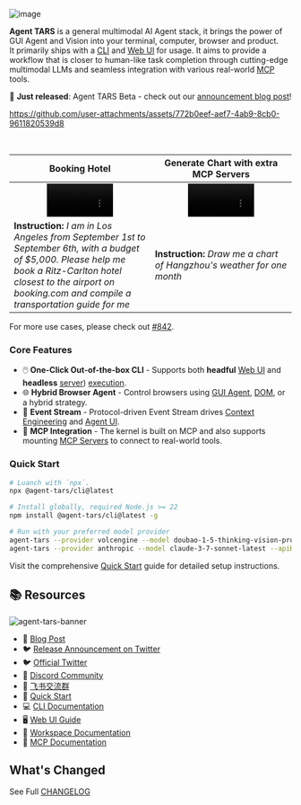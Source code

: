 ![image](https://github.com/user-attachments/assets/4f75a67e-624b-4e0f-a986-927d7fbbc73d)

<b>Agent TARS</b> is a general multimodal AI Agent stack, it brings the power of GUI Agent and Vision into your terminal, computer, browser and product. <br>
It primarily ships with a <a href="https://agent-tars.com/guide/basic/cli.html" target="_blank">CLI</a> and <a href="https://agent-tars.com/guide/basic/web-ui.html" target="_blank">Web UI</a> for usage. It aims to provide a workflow that is closer to human-like task completion through cutting-edge multimodal LLMs and seamless integration with various real-world <a href="https://agent-tars.com/guide/basic/mcp.html" target="_blank">MCP</a> tools.

📣 **Just released**: Agent TARS Beta - check out our [announcement blog post](https://agent-tars.com/beta)!

https://github.com/user-attachments/assets/772b0eef-aef7-4ab9-8cb0-9611820539d8

<br>

<table>
  <thead>
    <tr>
      <th width="50%" align="center">Booking Hotel</th>
      <th width="50%" align="center">Generate Chart with extra MCP Servers</th>
    </tr>
  </thead>
  <tbody>
    <tr>
      <td align="center">
        <video src="https://github.com/user-attachments/assets/c9489936-afdc-4d12-adda-d4b90d2a869d" width="50%"></video>
      </td>
      <td align="center">
        <video src="https://github.com/user-attachments/assets/a9fd72d0-01bb-4233-aa27-ca95194bbce9" width="50%"></video>
      </td>
    </tr>
    <tr>
      <td align="left">
        <b>Instruction:</b> <i>I am in Los Angeles from September 1st to September 6th, with a budget of $5,000. Please help me book a Ritz-Carlton hotel closest to the airport on booking.com and compile a transportation guide for me</i>
      </td>
      <td align="left">
        <b>Instruction:</b> <i>Draw me a chart of Hangzhou's weather for one month</i>
      </td>
    </tr>
  </tbody>
</table>

For more use cases, please check out [#842](https://github.com/bytedance/UI-TARS-desktop/issues/842).

### Core Features

- 🖱️ **One-Click Out-of-the-box CLI** - Supports both **headful** [Web UI](https://agent-tars.com/guide/basic/web-ui.html) and **headless** [server](https://agent-tars.com/guide/advanced/server.html)) [execution](https://agent-tars.com/guide/basic/cli.html).
- 🌐 **Hybrid Browser Agent** - Control browsers using [GUI Agent](https://agent-tars.com/guide/basic/browser.html#visual-grounding), [DOM](https://agent-tars.com/guide/basic/browser.html#dom), or a hybrid strategy.
- 🔄 **Event Stream** - Protocol-driven Event Stream drives [Context Engineering](https://agent-tars.com/beta#context-engineering) and [Agent UI](https://agent-tars.com/blog/2025-06-25-introducing-agent-tars-beta.html#easy-to-build-applications).
- 🧰 **MCP Integration** - The kernel is built on MCP and also supports mounting [MCP Servers](https://agent-tars.com/guide/basic/mcp.html) to connect to real-world tools.

### Quick Start

```bash
# Luanch with `npx`.
npx @agent-tars/cli@latest

# Install globally, required Node.js >= 22
npm install @agent-tars/cli@latest -g

# Run with your preferred model provider
agent-tars --provider volcengine --model doubao-1-5-thinking-vision-pro-250428 --apiKey your-api-key
agent-tars --provider anthropic --model claude-3-7-sonnet-latest --apiKey your-api-key
```

Visit the comprehensive [Quick Start](https://agent-tars.com/guide/get-started/quick-start.html) guide for detailed setup instructions.

## 📚 Resources

![agent-tars-banner](https://github.com/user-attachments/assets/1b07e0a7-b5ea-4f06-90a1-234afe659568)

- 📄 [Blog Post](https://agent-tars.com/beta)
- 🐦 [Release Announcement on Twitter](https://x.com/_ulivz/status/1938009759413899384)
- 🐦 [Official Twitter](https://x.com/agent_tars)
- 💬 [Discord Community](https://discord.gg/HnKcSBgTVx)
- 💬 [飞书交流群](https://applink.larkoffice.com/client/chat/chatter/add_by_link?link_token=deen76f4-ea3c-4964-93a3-78f126f39651)
- 🚀 [Quick Start](https://agent-tars.com/quick-start)
- 💻 [CLI Documentation](https://agent-tars.com/guide/basic/cli.html)
- 🖥️ [Web UI Guide](https://agent-tars.com/guide/basic/web-ui.html)
- 📁 [Workspace Documentation](https://agent-tars.com/guide/basic/workspace.html)
- 🔌 [MCP Documentation](https://agent-tars.com/guide/basic/mcp.html)

## What's Changed

See Full [CHANGELOG](https://github.com/bytedance/UI-TARS-desktop/blob/main/multimodal/CHANGELOG.md)
